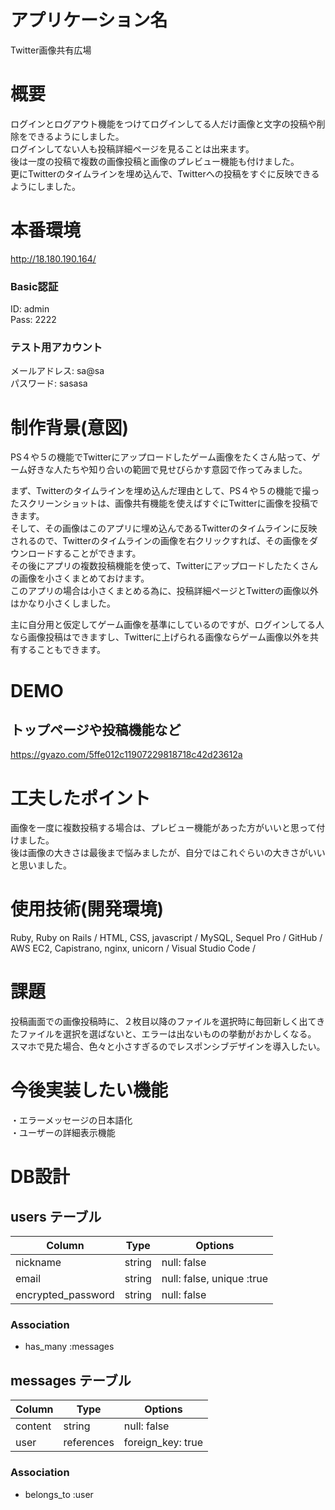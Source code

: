 # アプリケーション名
Twitter画像共有広場

# 概要
ログインとログアウト機能をつけてログインしてる人だけ画像と文字の投稿や削除をできるようにしました。<br>
ログインしてない人も投稿詳細ページを見ることは出来ます。<br>
後は一度の投稿で複数の画像投稿と画像のプレビュー機能も付けました。<br>
更にTwitterのタイムラインを埋め込んで、Twitterへの投稿をすぐに反映できるようにしました。<br>

# 本番環境
http://18.180.190.164/

### Basic認証
ID: admin<br>
Pass: 2222

### テスト用アカウント
メールアドレス: sa@sa<br>
パスワード: sasasa

# 制作背景(意図)
PS４や５の機能でTwitterにアップロードしたゲーム画像をたくさん貼って、ゲーム好きな人たちや知り合いの範囲で見せびらかす意図で作ってみました。

まず、Twitterのタイムラインを埋め込んだ理由として、PS４や５の機能で撮ったスクリーンショットは、画像共有機能を使えばすぐにTwitterに画像を投稿できます。<br>
そして、その画像はこのアプリに埋め込んであるTwitterのタイムラインに反映されるので、Twitterのタイムラインの画像を右クリックすれば、その画像をダウンロードすることができます。<br>
その後にアプリの複数投稿機能を使って、Twitterにアップロードしたたくさんの画像を小さくまとめておけます。<br>
このアプリの場合は小さくまとめる為に、投稿詳細ページとTwitterの画像以外はかなり小さくしました。

主に自分用と仮定してゲーム画像を基準にしているのですが、ログインしてる人なら画像投稿はできますし、Twitterに上げられる画像ならゲーム画像以外を共有することもできます。

# DEMO

## トップページや投稿機能など
https://gyazo.com/5ffe012c11907229818718c42d23612a


# 工夫したポイント
画像を一度に複数投稿する場合は、プレビュー機能があった方がいいと思って付けました。<br>
後は画像の大きさは最後まで悩みましたが、自分ではこれぐらいの大きさがいいと思いました。

# 使用技術(開発環境)
Ruby, Ruby on Rails / HTML, CSS, javascript / MySQL, Sequel Pro / GitHub / AWS EC2, Capistrano, nginx, unicorn / Visual Studio Code /

# 課題
投稿画面での画像投稿時に、２枚目以降のファイルを選択時に毎回新しく出てきたファイルを選択を選ばないと、エラーは出ないものの挙動がおかしくなる。<br>
スマホで見た場合、色々と小さすぎるのでレスポンシブデザインを導入したい。

# 今後実装したい機能
・エラーメッセージの日本語化<br>
・ユーザーの詳細表示機能

# DB設計

## users テーブル

| Column             | Type    | Options                   |
| ------------------ | ------- | ------------------------- |
| nickname           | string  | null: false               |
| email              | string  | null: false, unique :true |
| encrypted_password | string  | null: false               |

### Association

- has_many :messages

## messages テーブル

| Column           | Type       | Options           |
| ---------------- | ---------- | ----------------- |
| content          | string     | null: false       |
| user             | references | foreign_key: true |

### Association

- belongs_to :user
